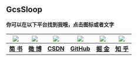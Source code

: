 ## GcsSloop

**你可以在以下平台找到我哦，点击图标或者文字**


<a href="http://www.jianshu.com/users/bc2fa21dbd1e/latest_articles"  target="_blank">  <img src="http://ww3.sinaimg.cn/large/005Xtdi2gw1f1pyg6uniyj303k03ka9x.jpg"   /></a> |                                                                                                                                                                                                <a href="http://weibo.com/GcsSloop" target="_blank"> <img src="http://ww1.sinaimg.cn/large/005Xtdi2gw1f1py7pa9tsj303k03kwee.jpg"/></a> |                                                                                                                                         <a href="http://blog.csdn.net/u013831257?viewmode=list" target="_blank"> <img src="http://ww1.sinaimg.cn/large/005Xtdi2gw1f1pycmbgn0j303k03kjr8.jpg" /></a> |                                                                                                                                                                                                  <a href="https://github.com/GcsSloop" target="_blank"> <img src="http://ww2.sinaimg.cn/large/005Xtdi2gw1f1pyjf8vx7j303k03kglh.jpg"   /></a> |                                                                                                                                                                                                                                                                          <a href="http://gold.xitu.io/#/user/56dd579a75c4cd4365aca918" target="_blank"> <img src="http://ww1.sinaimg.cn/large/005Xtdi2gw1f1pyo2hyqgj303k03kmx1.jpg"   /></a> |                                                                                                                                                                                                <a href="https://www.zhihu.com/people/li-yu-long-38" target="_blank"> <img src="http://ww4.sinaimg.cn/large/005Xtdi2gw1f1pyqdjk92j303k03k747.jpg"  target="_blank"/></a>                                                        
:---:|:---:|:---:|:---:|:---:|:---:                                                                                                         
**[简 书](http://www.jianshu.com/users/bc2fa21dbd1e/latest_articles)** |                                                             **[微 博](http://weibo.com/GcsSloop)** |                                                    **[CSDN](http://blog.csdn.net/u013831257?viewmode=list)** |                                               **[GitHub](https://github.com/GcsSloop)** |                                                                                       **[掘 金](http://gold.xitu.io/#/user/56dd579a75c4cd4365aca918)** |                                                                    **[知 乎](https://www.zhihu.com/people/li-yu-long-38)**

